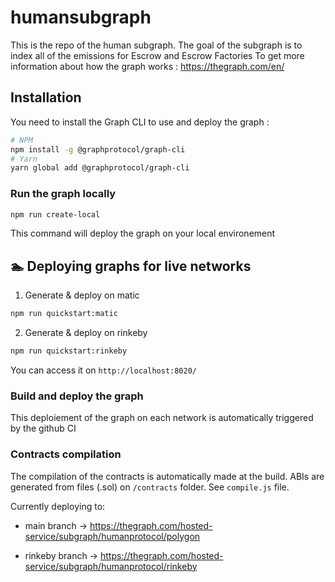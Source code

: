 # humansubgraph

This is the repo of the human subgraph.
The goal of the subgraph is to index all of the emissions for Escrow and Escrow Factories
To get more information about how the graph works : https://thegraph.com/en/

## Installation

You need to install the Graph CLI to use and deploy the graph :

```sh
# NPM
npm install -g @graphprotocol/graph-cli
# Yarn
yarn global add @graphprotocol/graph-cli
```

### Run the graph locally

```sh
npm run create-local
```

This command will deploy the graph on your local environement

## 🏊 Deploying graphs for live networks

1. Generate & deploy on matic

```bash
npm run quickstart:matic
```

2. Generate & deploy on rinkeby

```bash
npm run quickstart:rinkeby
```

You can access it on `http://localhost:8020/`

### Build and deploy the graph

This deploiement of the graph on each network is automatically triggered by the github CI

### Contracts compilation

The compilation of the contracts is automatically made at the build. ABIs are generated from files (.sol) on `/contracts` folder.
See `compile.js` file.

Currently deploying to:

- main branch -> https://thegraph.com/hosted-service/subgraph/humanprotocol/polygon

- rinkeby branch -> https://thegraph.com/hosted-service/subgraph/humanprotocol/rinkeby
